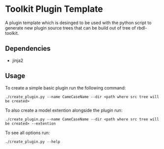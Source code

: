 Toolkit Plugin Template
=======================

A plugin template which is desinged to be used with the python script to generate new plugin source trees that can be build out of tree of rbdl-toolkit.

## Dependencies
- jinja2

## Usage

To create a simple basic plugin run the following command:

```shell
./create_plugin.py --name CameCaseName --dir <path where src tree will be created>
```

To also create a model extention alongside the plugin run:

```shell
./create_plugin.py --name CameCaseName --dir <path where src tree will be created> --extention
```

To see all options run:
```shell
./create_plugin.py --help
```
